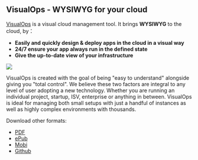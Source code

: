 ## VisualOps - WYSIWYG for your cloud
[VisualOps](http://www.visualops.io) is a visual cloud management tool. It brings **WYSIWYG** to the cloud, by：

- **Easily and quickly design & deploy apps in the cloud in a visual way**
- **24/7 ensure your app always run in the defined state**
- **Give the up-to-date view of your infrastructure**

![](https://raw.githubusercontent.com/VisualOps/book-image/master/wysiwyg.png)

VisualOps is created with the goal of being "easy to understand" alongside giving you "total control". We believe these two factors are integral to any level of user adopting a new technology. Whether you are running an individual project, startup, ISV, enterprise or anything in between. VisualOps is ideal for managing both small setups with just a handful of instances as well as highly complex environments with thousands.

Download other formats:
- [PDF](https://www.gitbook.io/download/pdf/book/gnep/the-visualops-book?lang=)
- [ePub](https://www.gitbook.io/download/epub/book/gnep/the-visualops-book?lang=)
- [Mobi](https://www.gitbook.io/download/mobi/book/gnep/the-visualops-book?lang=)
- [Github](https://github.com/VisualOps/book)
